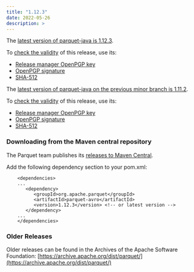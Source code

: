 ```yaml
---
title: "1.12.3"
date: 2022-05-26
description: >
---
```

The [latest version of parquet-java is 1.12.3](https://www.apache.org/dyn/closer.lua/parquet/apache-parquet-1.12.3/apache-parquet-1.12.3.tar.gz).

To [check the validity](https://www.apache.org/info/verification.html) of this release, use its:

*   [Release manager OpenPGP key](https://downloads.apache.org/parquet/KEYS)
*   [OpenPGP signature](https://downloads.apache.org/parquet/apache-parquet-1.12.3/apache-parquet-1.12.3.tar.gz.asc)
*   [SHA-512](https://downloads.apache.org/parquet/apache-parquet-1.12.3/apache-parquet-1.12.3.tar.gz.sha512)

The [latest version of parquet-java on the previous minor branch is 1.11.2](https://www.apache.org/dyn/closer.lua/parquet/apache-parquet-1.11.2/apache-parquet-1.11.2.tar.gz).

To [check the validity](https://www.apache.org/info/verification.html) of this release, use its:

*   [Release manager OpenPGP key](https://downloads.apache.org/parquet/KEYS)
*   [OpenPGP signature](https://downloads.apache.org/parquet/apache-parquet-1.11.2/apache-parquet-1.11.2.tar.gz.asc)
*   [SHA-512](https://downloads.apache.org/parquet/apache-parquet-1.11.2/apache-parquet-1.11.2.tar.gz.sha512)

### Downloading from the Maven central repository

The Parquet team publishes its [releases to Maven Central](https://search.maven.org/search?q=g:org.apache.parquet).

Add the following dependency section to your pom.xml:
```
    <dependencies>
    ...
       <dependency>
          <groupId>org.apache.parquet</groupId>
          <artifactId>parquet-avro</artifactId>
          <version>1.12.3</version> <!-- or latest version -->
       </dependency>
    ...
    </dependencies>
```

### Older Releases

Older releases can be found in the Archives of the Apache Software Foundation: [https://archive.apache.org/dist/parquet/](https://archive.apache.org/dist/parquet/)
